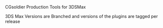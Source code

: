 CGsoldier Production Tools for 3DSMax

3DS Max Versions are Branched and versions of the plugins are tagged per release
